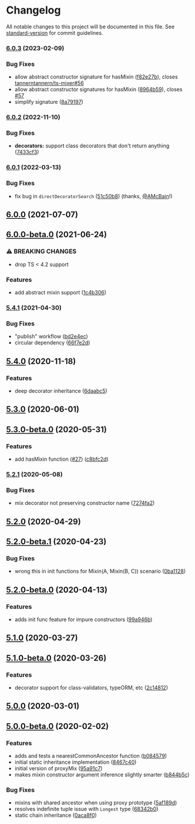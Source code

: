 # Changelog

All notable changes to this project will be documented in this file. See [standard-version](https://github.com/conventional-changelog/standard-version) for commit guidelines.

### [6.0.3](https://github.com/tannerntannern/ts-mixer/compare/v6.0.2...v6.0.3) (2023-02-09)


### Bug Fixes

* allow abstract constructor signature for hasMixin ([f82e27b](https://github.com/tannerntannern/ts-mixer/commit/f82e27b96d142cfdec6446930a1db354167e88d2)), closes [tannerntannern/ts-mixer#56](https://github.com/tannerntannern/ts-mixer/issues/56)
* allow abstract constructor signatures for hasMixin ([8964b59](https://github.com/tannerntannern/ts-mixer/commit/8964b59e062854fde52424497930ca3e8bb98e87)), closes [#57](https://github.com/tannerntannern/ts-mixer/issues/57)
* simplify signature ([8a79197](https://github.com/tannerntannern/ts-mixer/commit/8a79197cc6bca5757d7c06560d7b26e73491b11f))

### [6.0.2](https://github.com/tannerntannern/ts-mixer/compare/v6.0.1...v6.0.2) (2022-11-10)


### Bug Fixes

* **decorators:** support class decorators that don't return anything ([7433cf3](https://github.com/tannerntannern/ts-mixer/commit/7433cf36a43bb18a1dd280aa629ac81ef532c74a))

### [6.0.1](https://github.com/tannerntannern/ts-mixer/compare/v6.0.0...v6.0.1) (2022-03-13)

### Bug Fixes

* fix bug in `directDecoratorSearch` ([51c50b8](https://github.com/tannerntannern/ts-mixer/commit/51c50b8c50a63e85b133bdd61eaad4427a22e515)) (thanks, [@AMcBain](https://github.com/AMcBain)!)

## [6.0.0](https://github.com/tannerntannern/ts-mixer/compare/v6.0.0-beta.0...v6.0.0) (2021-07-07)

## [6.0.0-beta.0](https://github.com/tannerntannern/ts-mixer/compare/v5.4.1...v6.0.0-beta.0) (2021-06-24)


### ⚠ BREAKING CHANGES

* drop TS < 4.2 support

### Features

* add abstract mixin support ([1c4b306](https://github.com/tannerntannern/ts-mixer/commit/1c4b306bae62fa6319c74d1f3040c8aba0da2c28))

### [5.4.1](https://github.com/tannerntannern/ts-mixer/compare/v5.4.0...v5.4.1) (2021-04-30)


### Bug Fixes

* "publish" workflow ([bd2e4ec](https://github.com/tannerntannern/ts-mixer/commit/bd2e4ec088b19a403bc013926c7f3a2545cc4171))
* circular dependency ([66f7e2d](https://github.com/tannerntannern/ts-mixer/commit/66f7e2dc929c90e8c15d718415114ceaa31402c2))

## [5.4.0](https://github.com/tannerntannern/ts-mixer/compare/v5.3.0...v5.4.0) (2020-11-18)


### Features

* deep decorator inheritance ([6daabc5](https://github.com/tannerntannern/ts-mixer/commit/6daabc5d340d20c8eda4fe96b635a54f6a7e18fb))

## [5.3.0](https://github.com/tannerntannern/ts-mixer/compare/v5.3.0-beta.0...v5.3.0) (2020-06-01)

## [5.3.0-beta.0](https://github.com/tannerntannern/ts-mixer/compare/v5.2.1...v5.3.0-beta.0) (2020-05-31)


### Features

* add hasMixin function ([#27](https://github.com/tannerntannern/ts-mixer/issues/27)) ([c8bfc2d](https://github.com/tannerntannern/ts-mixer/commit/c8bfc2d48854808755088332636e8d166007ed9f))

### [5.2.1](https://github.com/tannerntannern/ts-mixer/compare/v5.2.0...v5.2.1) (2020-05-08)


### Bug Fixes

* mix decorator not preserving constructor name ([7274fa2](https://github.com/tannerntannern/ts-mixer/commit/7274fa26a68e05cc59cde1108610e6a1ab51b430))

## [5.2.0](https://github.com/tannerntannern/ts-mixer/compare/v5.2.0-beta.1...v5.2.0) (2020-04-29)

## [5.2.0-beta.1](https://github.com/tannerntannern/ts-mixer/compare/v5.2.0-beta.0...v5.2.0-beta.1) (2020-04-23)


### Bug Fixes

* wrong this in init functions for Mixin(A, Mixin(B, C)) scenario ([0ba1128](https://github.com/tannerntannern/ts-mixer/commit/0ba11283c63a878271b85c282f75190758101e63))

## [5.2.0-beta.0](https://github.com/tannerntannern/ts-mixer/compare/v5.1.0...v5.2.0-beta.0) (2020-04-13)


### Features

* adds init func feature for impure constructors ([99a946b](https://github.com/tannerntannern/ts-mixer/commit/99a946b8e272773f6bafd7a7e8bf8313517dec16))

## [5.1.0](https://github.com/tannerntannern/ts-mixer/compare/v5.1.0-beta.0...v5.1.0) (2020-03-27)

## [5.1.0-beta.0](https://github.com/tannerntannern/ts-mixer/compare/v5.0.0...v5.1.0-beta.0) (2020-03-26)


### Features

* decorator support for class-validators, typeORM, etc ([2c14812](https://github.com/tannerntannern/ts-mixer/commit/2c1481237b325916ca95dbb9e33141b3220f8068))

## [5.0.0](https://github.com/tannerntannern/ts-mixer/compare/v5.0.0-beta.0...v5.0.0) (2020-03-01)

## [5.0.0-beta.0](https://github.com/tannerntannern/ts-mixer/compare/v4.0.0...v5.0.0-beta.0) (2020-02-02)


### Features

* adds and tests a nearestCommonAncestor function ([b084579](https://github.com/tannerntannern/ts-mixer/commit/b084579d5ac52e0b456be95ff6b776309b436473))
* initial static inheritance implementation ([8467c40](https://github.com/tannerntannern/ts-mixer/commit/8467c40c9748e769eebf77b45cccad5ce785bac9))
* initial version of proxyMix ([95a91c7](https://github.com/tannerntannern/ts-mixer/commit/95a91c78e5f05af75cfc95d82a65ce5b3413b9f1))
* makes mixin constructor argument inference slightly smarter ([b844b5c](https://github.com/tannerntannern/ts-mixer/commit/b844b5c93f5eab0d6f522559ed567f67291fae76))


### Bug Fixes

* mixins with shared ancestor when using proxy prototype ([5af189d](https://github.com/tannerntannern/ts-mixer/commit/5af189d9903083f675f65b5039875c4aa97be1a6))
* resolves indefinite tuple issue with `Longest` type ([68342b0](https://github.com/tannerntannern/ts-mixer/commit/68342b0a3fe224a485f220039af872050aa941fc))
* static chain inheritance ([0aca8f0](https://github.com/tannerntannern/ts-mixer/commit/0aca8f056a005ccf27cc564d5a84abe1ef999d7b))
